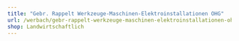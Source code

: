 ```yaml
---
title: "Gebr. Rappelt Werkzeuge-Maschinen-Elektroinstallationen OHG"
url: /werbach/gebr-rappelt-werkzeuge-maschinen-elektroinstallationen-ohg/
shop: Landwirtschaftlich
---
```

